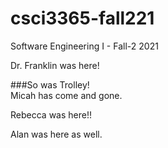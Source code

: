 # csci3365-fall221
 Software Engineering I - Fall-2 2021

 Dr. Franklin was here!

###So was Trolley!	
Micah has come and gone.

Rebecca was here!!

Alan was here as well.